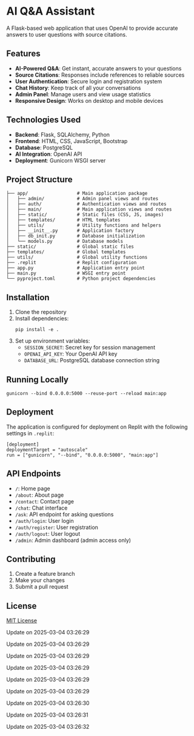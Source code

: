 
# AI Q&A Assistant

A Flask-based web application that uses OpenAI to provide accurate answers to user questions with source citations.

## Features

- **AI-Powered Q&A**: Get instant, accurate answers to your questions
- **Source Citations**: Responses include references to reliable sources
- **User Authentication**: Secure login and registration system
- **Chat History**: Keep track of all your conversations
- **Admin Panel**: Manage users and view usage statistics
- **Responsive Design**: Works on desktop and mobile devices

## Technologies Used

- **Backend**: Flask, SQLAlchemy, Python
- **Frontend**: HTML, CSS, JavaScript, Bootstrap
- **Database**: PostgreSQL
- **AI Integration**: OpenAI API
- **Deployment**: Gunicorn WSGI server

## Project Structure

```
├── app/                  # Main application package
│   ├── admin/            # Admin panel views and routes
│   ├── auth/             # Authentication views and routes
│   ├── main/             # Main application views and routes
│   ├── static/           # Static files (CSS, JS, images)
│   ├── templates/        # HTML templates
│   ├── utils/            # Utility functions and helpers
│   ├── __init__.py       # Application factory
│   ├── db_init.py        # Database initialization
│   └── models.py         # Database models
├── static/               # Global static files
├── templates/            # Global templates
├── utils/                # Global utility functions
├── .replit               # Replit configuration
├── app.py                # Application entry point
├── main.py               # WSGI entry point
└── pyproject.toml        # Python project dependencies
```

## Installation

1. Clone the repository
2. Install dependencies:
   ```
   pip install -e .
   ```
3. Set up environment variables:
   - `SESSION_SECRET`: Secret key for session management
   - `OPENAI_API_KEY`: Your OpenAI API key
   - `DATABASE_URL`: PostgreSQL database connection string

## Running Locally

```
gunicorn --bind 0.0.0.0:5000 --reuse-port --reload main:app
```

## Deployment

The application is configured for deployment on Replit with the following settings in `.replit`:

```
[deployment]
deploymentTarget = "autoscale"
run = ["gunicorn", "--bind", "0.0.0.0:5000", "main:app"]
```

## API Endpoints

- `/`: Home page
- `/about`: About page
- `/contact`: Contact page
- `/chat`: Chat interface
- `/ask`: API endpoint for asking questions
- `/auth/login`: User login
- `/auth/register`: User registration
- `/auth/logout`: User logout
- `/admin`: Admin dashboard (admin access only)

## Contributing

1. Create a feature branch
2. Make your changes
3. Submit a pull request

## License

[MIT License](LICENSE)


Update on 2025-03-04 03:26:29

Update on 2025-03-04 03:26:29

Update on 2025-03-04 03:26:29

Update on 2025-03-04 03:26:29

Update on 2025-03-04 03:26:29

Update on 2025-03-04 03:26:29

Update on 2025-03-04 03:26:30

Update on 2025-03-04 03:26:31

Update on 2025-03-04 03:26:32